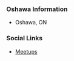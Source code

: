 ### Oshawa Information
* Oshawa, ON
### Social Links
* [Meetups](https://www.meetup.com/OWASP-Oshawa-Chapter/)


